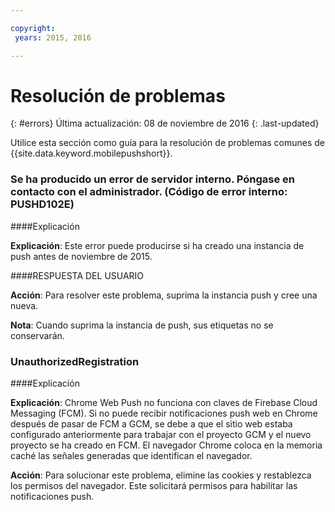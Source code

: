 ```yaml
---

copyright:
 years: 2015, 2016

---
```


# Resolución de problemas
{: #errors}
Última actualización: 08 de noviembre de 2016
{: .last-updated}

Utilice esta sección como guía para la resolución de problemas comunes de {{site.data.keyword.mobilepushshort}}.


### Se ha producido un error de servidor interno. Póngase en contacto con el administrador. (Código de error interno: PUSHD102E)

####Explicación

**Explicación**: Este error puede producirse si ha creado una instancia de push antes de noviembre de 2015.  

####RESPUESTA DEL USUARIO

**Acción**: Para resolver este problema, suprima la instancia push y cree una nueva.

**Nota**: Cuando suprima la instancia de push, sus etiquetas no se conservarán.


### UnauthorizedRegistration

####Explicación

**Explicación**: Chrome Web Push no funciona con claves de Firebase Cloud Messaging (FCM). Si no puede recibir notificaciones push web en Chrome después de pasar de FCM a GCM, se debe a que el sitio web estaba configurado anteriormente para trabajar con el proyecto GCM y el nuevo proyecto se ha creado en FCM. El navegador Chrome coloca en la memoria caché las señales generadas que identifican el navegador. 

**Acción**: Para solucionar este problema, elimine las cookies y restablezca los permisos del navegador. Este solicitará permisos para habilitar las notificaciones push.  

